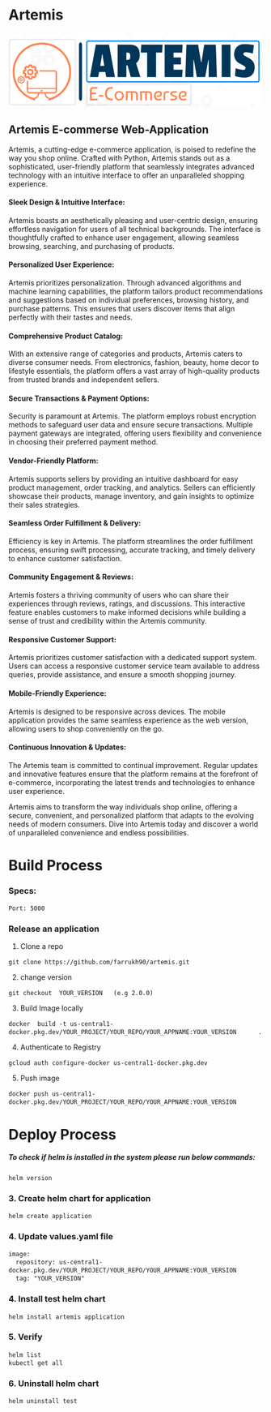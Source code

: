 
# Artemis
![alt text](https://github.com/farrukh90/artemis/blob/master/images/artemis.png?raw=true)


## Artemis E-commerse Web-Application
Artemis, a cutting-edge e-commerce application, is poised to redefine the way you shop online. Crafted with Python, Artemis stands out as a sophisticated, user-friendly platform that seamlessly integrates advanced technology with an intuitive interface to offer an unparalleled shopping experience.

#### Sleek Design & Intuitive Interface:
Artemis boasts an aesthetically pleasing and user-centric design, ensuring effortless navigation for users of all technical backgrounds. The interface is thoughtfully crafted to enhance user engagement, allowing seamless browsing, searching, and purchasing of products.

#### Personalized User Experience:
Artemis prioritizes personalization. Through advanced algorithms and machine learning capabilities, the platform tailors product recommendations and suggestions based on individual preferences, browsing history, and purchase patterns. This ensures that users discover items that align perfectly with their tastes and needs.

#### Comprehensive Product Catalog:
With an extensive range of categories and products, Artemis caters to diverse consumer needs. From electronics, fashion, beauty, home decor to lifestyle essentials, the platform offers a vast array of high-quality products from trusted brands and independent sellers.

#### Secure Transactions & Payment Options:
Security is paramount at Artemis. The platform employs robust encryption methods to safeguard user data and ensure secure transactions. Multiple payment gateways are integrated, offering users flexibility and convenience in choosing their preferred payment method.

#### Vendor-Friendly Platform:
Artemis supports sellers by providing an intuitive dashboard for easy product management, order tracking, and analytics. Sellers can efficiently showcase their products, manage inventory, and gain insights to optimize their sales strategies.

#### Seamless Order Fulfillment & Delivery:
Efficiency is key in Artemis. The platform streamlines the order fulfillment process, ensuring swift processing, accurate tracking, and timely delivery to enhance customer satisfaction.

#### Community Engagement & Reviews:
Artemis fosters a thriving community of users who can share their experiences through reviews, ratings, and discussions. This interactive feature enables customers to make informed decisions while building a sense of trust and credibility within the Artemis community.

#### Responsive Customer Support:
Artemis prioritizes customer satisfaction with a dedicated support system. Users can access a responsive customer service team available to address queries, provide assistance, and ensure a smooth shopping journey.

#### Mobile-Friendly Experience:
Artemis is designed to be responsive across devices. The mobile application provides the same seamless experience as the web version, allowing users to shop conveniently on the go.

#### Continuous Innovation & Updates:
The Artemis team is committed to continual improvement. Regular updates and innovative features ensure that the platform remains at the forefront of e-commerce, incorporating the latest trends and technologies to enhance user experience.

Artemis aims to transform the way individuals shop online, offering a secure, convenient, and personalized platform that adapts to the evolving needs of modern consumers. Dive into Artemis today and discover a world of unparalleled convenience and endless possibilities.



# Build Process
### Specs: 
```
Port: 5000
```

### Release an application

1. Clone a repo
```
git clone https://github.com/farrukh90/artemis.git
```

2. change version
```
git checkout  YOUR_VERSION   (e.g 2.0.0)
```
3. Build Image locally 
```
docker  build -t us-central1-docker.pkg.dev/YOUR_PROJECT/YOUR_REPO/YOUR_APPNAME:YOUR_VERSION      .   
```            
4. Authenticate to Registry
```
gcloud auth configure-docker us-central1-docker.pkg.dev                                                                           
```
5. Push image 
```
docker push us-central1-docker.pkg.dev/YOUR_PROJECT/YOUR_REPO/YOUR_APPNAME:YOUR_VERSION                           
```






# Deploy Process
##### To check if helm is installed in the system please run below commands:
```
helm version
```

### 3. Create helm chart for application
```
helm create application
```
### 4. Update values.yaml file
```
image:
  repository: us-central1-docker.pkg.dev/YOUR_PROJECT/YOUR_REPO/YOUR_APPNAME:YOUR_VERSION
  tag: "YOUR_VERSION"
```

### 4. Install test helm chart
```
helm install artemis application
```
### 5. Verify
```
helm list
kubectl get all
```
### 6. Uninstall helm chart
```
helm uninstall test
```
